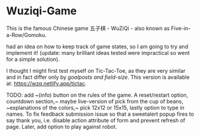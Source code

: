 # Wuziqi-Game
This is the famous Chinese game 五子棋 - WuZiQi - also known as Five-in-a-Row/Gomoku.

had an idea on how to keep track of game states, so I am going to try and implement it! (update: many brilliant ideas tested were impractical so went for a simple solution).

I thought I might first test myself on Tic-Tac-Toe, as they are very similar and in fact differ only by _goalposts and field-size_. This version is available at: https://wzq.netlify.app/tictac.

TODO: add ~(info) button on the rules of the game. A reset/restart option, countdown section,~ maybe live-version of pick from the cup of beans, ~explanations of the colors,~ pick 12x12 or 15x15, lastly option to type in names. To fix feedback submission issue so that a sweetalert popup fires to say thank you, i.e. disable action attribute of form and prevent refresh of page. Later, add option to play against robot.
